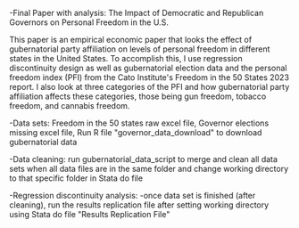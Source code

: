 -Final Paper with analysis: The Impact of Democratic and Republican Governors on Personal Freedom in the U.S.

This paper is an empirical economic paper that looks the effect of gubernatorial party affiliation on levels of personal freedom in different states in the United States. To accomplish this, I use regression discontinuity design as well as gubernatorial election data and the personal freedom index (PFI) from the Cato Institute's Freedom in the 50 States 2023 report. I also look at three categories of the PFI and how gubernatorial party affiliation affects these categories, those being gun freedom, tobacco freedom, and cannabis freedom.


-Data sets: Freedom in the 50 states raw excel file, Governor elections missing excel file, Run R file "governor_data_download" to download gubernatorial data

-Data cleaning: run gubernatorial_data_script to merge and clean all data sets when all data files are in the same folder and change working directory to that specific folder in Stata do file

-Regression discontinuity analysis: -once data set is finished (after cleaning), run the results replication file after setting working directory using Stata do file "Results Replication File"
